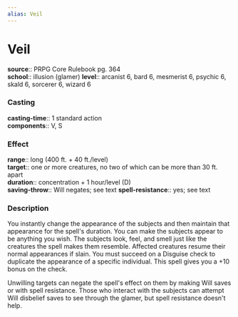 ```yaml
---
alias: Veil
---
```


# Veil 

**source**:: PRPG Core Rulebook pg. 364  
**school**:: illusion (glamer)
**level**:: arcanist 6, bard 6, mesmerist 6, psychic 6, skald 6, sorcerer 6, wizard 6

### Casting 

**casting-time**:: 1 standard action  
**components**:: V, S

### Effect 

**range**:: long (400 ft. + 40 ft./level)  
**target**:: one or more creatures, no two of which can be more than 30 ft. apart  
**duration**:: concentration + 1 hour/level (D)  
**saving-throw**:: Will negates; see text
**spell-resistance**:: yes; see text

### Description 

You instantly change the appearance of the subjects and then maintain that appearance for the spell's duration. You can make the subjects appear to be anything you wish. The subjects look, feel, and smell just like the creatures the spell makes them resemble. Affected creatures resume their normal appearances if slain. You must succeed on a Disguise check to duplicate the appearance of a specific individual. This spell gives you a +10 bonus on the check.  
  
Unwilling targets can negate the spell's effect on them by making Will saves or with spell resistance. Those who interact with the subjects can attempt Will disbelief saves to see through the glamer, but spell resistance doesn't help.
